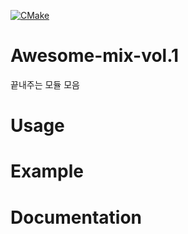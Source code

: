 [![CMake](https://github.com/ANOTHEL/Awesome-mix-vol.1/actions/workflows/cmake.yml/badge.svg)](https://github.com/ANOTHEL/Awesome-mix-vol.1/actions/workflows/cmake.yml)

# Awesome-mix-vol.1
끝내주는 모듈 모음

# Usage


# Example


# Documentation

